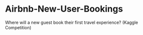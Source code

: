 # Airbnb-New-User-Bookings
Where will a new guest book their first travel experience? (Kaggle Competition)
